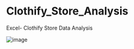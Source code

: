 # Clothify_Store_Analysis
Excel- Clothify Store Data Analysis

![image](https://user-images.githubusercontent.com/98311517/226189896-6df96a48-e1db-455b-9f55-7c16b00dc4ec.png)

